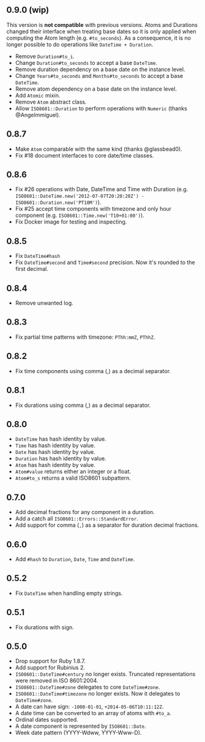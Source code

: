 ## 0.9.0 (wip)

This version is **not compatible** with previous versions.  Atoms and Durations
changed their interface when treating base dates so it is only applied when
computing the Atom length (e.g. `#to_seconds`).  As a consequence, it is no
longer possible to do operations like `DateTime + Duration`.

* Remove `Duration#to_i`.
* Change `Duration#to_seconds` to accept a base `DateTime`.
* Remove duration dependency on a base date on the instance level.
* Change `Years#to_seconds` and `Months#to_seconds` to accept a base `DateTime`.
* Remove atom dependency on a base date on the instance level.
* Add `Atomic` mixin.
* Remove `Atom` abstract class.
* Allow `ISO8601::Duration` to perform operations with `Numeric` (thanks @Angelmmiguel).

## 0.8.7

* Make `Atom` comparable with the same kind (thanks @glassbead0).
* Fix #18 document interfaces to core date/time classes.

## 0.8.6

* Fix #26 operations with Date, DateTime and Time with Duration (e.g. `ISO8601::DateTime.new('2012-07-07T20:20:20Z') - ISO8601::Duration.new('PT10M')`).
* Fix #25 accept time components with timezone and only hour component (e.g. `ISO8601::Time.new('T10+01:00')`).
* Fix Docker image for testing and inspecting.

## 0.8.5

* Fix `DateTime#hash`
* Fix `DateTime#second` and `Time#second` precision.  Now it's rounded to the
first decimal.

## 0.8.4

* Remove unwanted log.

## 0.8.3

* Fix partial time patterns with timezone: `PThh:mmZ`, `PThhZ`.

## 0.8.2

* Fix time components using comma (,) as a decimal separator.

## 0.8.1

* Fix durations using comma (,) as a decimal separator.

## 0.8.0

* `DateTime` has hash identity by value.
* `Time` has hash identity by value.
* `Date` has hash identity by value.
* `Duration` has hash identity by value.
* `Atom` has hash identity by value.
* `Atom#value` returns either an integer or a float.
* `Atom#to_s` returns a valid ISO8601 subpattern.

## 0.7.0

* Add decimal fractions for any component in a duration.
* Add a catch all `ISO8601::Errors::StandardError`.
* Add support for comma (`,`) as a separator for duration decimal fractions.

## 0.6.0

* Add `#hash` to `Duration`, `Date`, `Time` and `DateTime`.

## 0.5.2

* Fix `DateTime` when handling empty strings.

## 0.5.1

* Fix durations with sign.

## 0.5.0

* Drop support for Ruby 1.8.7.
* Add support for Rubinius 2.
* `ISO8601::DateTime#century` no longer exists. Truncated representations were
removed in ISO 8601:2004.
* `ISO8601::DateTime#zone` delegates to core `DateTime#zone`.
* `ISO8601::DateTime#timezone` no longer exists. Now it delegates to
`DateTime#zone`.
* A date can have sign: `-1000-01-01`, `+2014-05-06T10:11:12Z`.
* A date time can be converted to an array of atoms with `#to_a`.
* Ordinal dates supported.
* A date component is represented by `ISO8601::Date`.
* Week date pattern (YYYY-Wdww, YYYY-Www-D).
